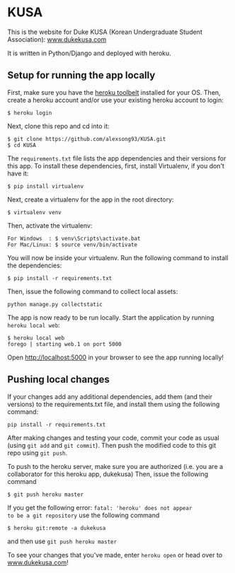 KUSA
====

This is the website for Duke KUSA (Korean Undergraduate Student Association): www.dukekusa.com

It is written in Python/Django and deployed with heroku.


Setup for running the app locally
-----
First, make sure you have the <a href="https://devcenter.heroku.com/articles/getting-started-with-python#set-up">heroku toolbelt</a> installed for your OS. Then, create a heroku account and/or use your existing heroku account to login:

```
$ heroku login
```

Next, clone this repo and cd into it:
```
$ git clone https://github.com/alexsong93/KUSA.git
$ cd KUSA
```

The <code>requirements.txt</code> file lists the app dependencies and their versions for this app. To install these dependencies, first, install Virtualenv, if you don't have it:
```
$ pip install virtualenv
```

Next, create a virtualenv for the app in the root directory:
```
$ virtualenv venv
```

Then, activate the virtualenv:

```
For Windows  : $ venv\Scripts\activate.bat
For Mac/Linux: $ source venv/bin/activate
```

You will now be inside your virtualenv. Run the following command to install the dependencies:
```
$ pip install -r requirements.txt
```

Then, issue the following command to collect local assets:
```
python manage.py collectstatic
```

The app is now ready to be run locally. Start the application by running <code>heroku local web</code>:
```
$ heroku local web
forego | starting web.1 on port 5000
```

Open <a href="http://localhost:5000">http://localhost:5000</a> in your browser to see the app running locally!


Pushing local changes
-----
If your changes add any additional dependencies, add them (and their versions) to the requirements.txt file, and install them using the following command:
```
pip install -r requirements.txt
```

After making changes and testing your code, commit your code as usual (using <code>git add</code> and <code>git commit</code>). Then push the modified code to this git repo using <code>git push</code>. 

To push to the heroku server, make sure you are authorized (i.e. you are a collaborator for this heroku app, dukekusa) Then, issue the following command
```
$ git push heroku master
```

If you get the following error: <code>fatal: 'heroku' does not appear to be a git repository</code> use the following command
```
$ heroku git:remote -a dukekusa
```
and then use <code>git push heroku master</code>

To see your changes that you've made, enter <code>heroku open</code> or head over to www.dukekusa.com!

